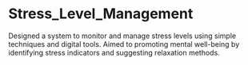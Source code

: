 # Stress_Level_Management
Designed a system to monitor and manage stress levels using simple techniques and digital tools. Aimed to promoting mental well-being by identifying stress indicators and suggesting relaxation methods.
